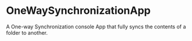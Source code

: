 # OneWaySynchronizationApp
A One-way Synchronization console App that fully syncs the contents of a folder to another.
